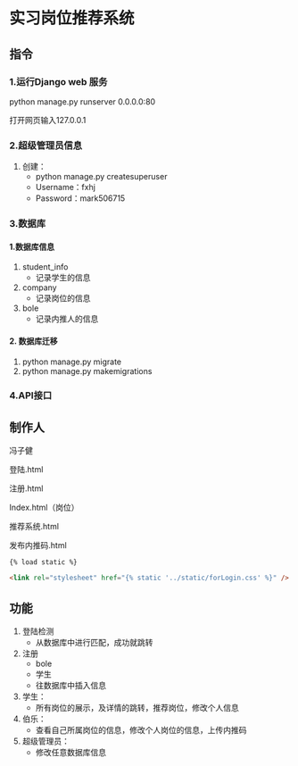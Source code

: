 # 实习岗位推荐系统

## 指令

### 1.运行Django web 服务

python manage.py runserver 0.0.0.0:80

打开网页输入127.0.0.1

### 2.超级管理员信息

1. 创建：
   - python manage.py createsuperuser
   - Username：fxhj
   - Password：mark506715

###  3.数据库

#### 1.数据库信息

1. student_info
   - 记录学生的信息
2. company
   - 记录岗位的信息
3. bole
   - 记录内推人的信息

#### 2. 数据库迁移

1. python manage.py migrate
2. python manage.py makemigrations

### 4.API接口



## 制作人

冯子健



















登陆.html

注册.html

Index.html（岗位）

推荐系统.html

发布内推码.html





```
{% load static %}
```





```html
<link rel="stylesheet" href="{% static '../static/forLogin.css' %}" />
```



## 功能

1. 登陆检测
   - 从数据库中进行匹配，成功就跳转
2. 注册
   - bole
   - 学生
   - 往数据库中插入信息
3. 学生：
   - 所有岗位的展示，及详情的跳转，推荐岗位，修改个人信息
4. 伯乐：
   - 查看自己所属岗位的信息，修改个人岗位的信息，上传内推码
5. 超级管理员：
   - 修改任意数据库信息

